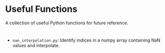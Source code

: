 # Useful Functions
A collection of useful Python functions for future reference.

#
* `nan_interpolation.py`: Identify indices in a numpy array containing NaN values and interpolate.
